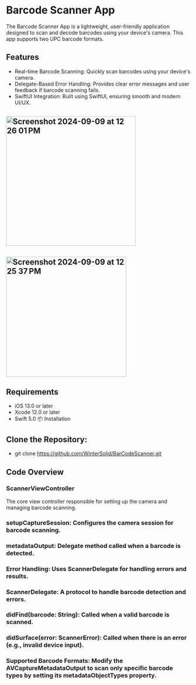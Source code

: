 # Barcode Scanner App

The Barcode Scanner App is a lightweight, user-friendly application designed to scan and decode barcodes using your device's camera. This app supports two UPC barcode formats.

## Features

- Real-time Barcode Scanning: Quickly scan barcodes using your device's camera.
- Delegate-Based Error Handling: Provides clear error messages and user feedback if barcode scanning fails.
- SwiftUI Integration: Built using SwiftUI, ensuring smooth and modern UI/UX.
## <img width="354" alt="Screenshot 2024-09-09 at 12 26 01 PM" src="https://github.com/user-attachments/assets/064b0397-70c7-44e3-8629-a6825f92768c">

## <img width="328" alt="Screenshot 2024-09-09 at 12 25 37 PM" src="https://github.com/user-attachments/assets/82360fbb-0be4-43e6-8671-749d76eaadd4">

## Requirements

- iOS 13.0 or later
- Xcode 12.0 or later
- Swift 5.0
📦 Installation

## Clone the Repository:
- git clone https://github.com/WinterSolid/BarCodeScanner.git

## Code Overview

### ScannerViewController
The core view controller responsible for setting up the camera and managing barcode scanning.

### setupCaptureSession: Configures the camera session for barcode scanning.
### metadataOutput: Delegate method called when a barcode is detected.
### Error Handling: Uses ScannerDelegate for handling errors and results.
### ScannerDelegate: A protocol to handle barcode detection and errors.

### didFind(barcode: String): Called when a valid barcode is scanned.
### didSurface(error: ScannerError): Called when there is an error (e.g., invalid device input).

### Supported Barcode Formats: Modify the AVCaptureMetadataOutput to scan only specific barcode types by setting its metadataObjectTypes property.
